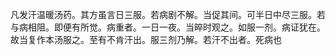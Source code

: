 凡发汗温暖汤药。其方虽言日三服。若病剧不解。当促其间。可半日中尽三服。若与病相阻。即便有所觉。病重者。一日一夜。当晬时观之。如服一剂。病证犹在。故当复作本汤服之。至有不肯汗出。服三剂乃解。若汗不出者。死病也